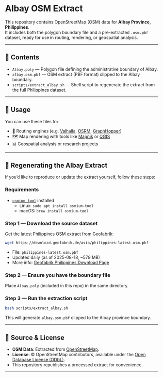 # Albay OSM Extract

This repository contains OpenStreetMap (OSM) data for **Albay Province, Philippines**.  
It includes both the polygon boundary file and a pre-extracted `.osm.pbf` dataset, ready for use in routing, rendering, or geospatial analysis.

---

## 📂 Contents

- `Albay.poly` — Polygon file defining the administrative boundary of Albay.  
- `albay.osm.pbf` — OSM extract (PBF format) clipped to the Albay boundary.  
- `scripts/extract_albay.sh` — Shell script to regenerate the extract from the full Philippines dataset.  

---

## 🔧 Usage

You can use these files for:

- 🚗 Routing engines (e.g. [Valhalla](https://valhalla.readthedocs.io), [OSRM](http://project-osrm.org/), [GraphHopper](https://www.graphhopper.com/))  
- 🗺️ Map rendering with tools like [Mapnik](https://mapnik.org/) or [QGIS](https://qgis.org/)  
- 📊 Geospatial analysis or research projects  

---

## 🔄 Regenerating the Albay Extract

If you’d like to reproduce or update the extract yourself, follow these steps:

### Requirements
- [`osmium-tool`](https://osmcode.org/osmium-tool/) installed  
  - Linux: `sudo apt install osmium-tool`  
  - macOS: `brew install osmium-tool`  

### Step 1 — Download the source dataset
Get the latest Philippines OSM extract from Geofabrik:  

```bash
wget https://download.geofabrik.de/asia/philippines-latest.osm.pbf
```

- File: `philippines-latest.osm.pbf`  
- Updated daily (as of 2025-08-18, ~579 MB)  
- More info: [Geofabrik Philippines Download Page](https://download.geofabrik.de/asia/philippines.html)  

### Step 2 — Ensure you have the boundary file
Place `Albay.poly` (included in this repo) in the same directory.  

### Step 3 — Run the extraction script
```bash
bash scripts/extract_albay.sh
```

This will generate `albay.osm.pbf` clipped to the Albay province boundary.  

---

## 📜 Source & License

- **OSM Data**: Extracted from [OpenStreetMap](https://www.openstreetmap.org).  
- **License**: © OpenStreetMap contributors, available under the [Open Database License (ODbL)](https://www.openstreetmap.org/copyright).  
- This repository republishes a processed extract for convenience.  

---


